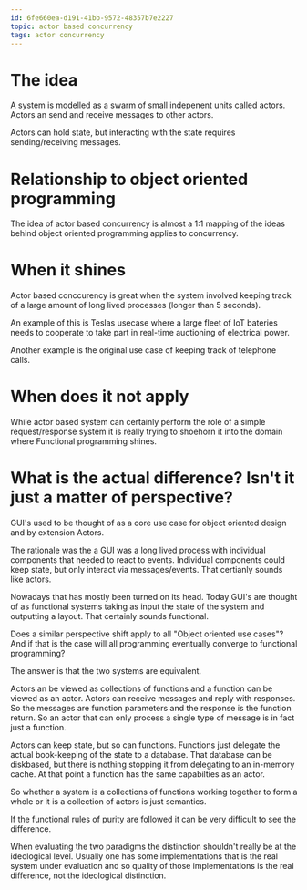 ```yaml
---
id: 6fe660ea-d191-41bb-9572-48357b7e2227
topic: actor based concurrency
tags: actor concurrency
---
```


# The idea

A system is modelled as a swarm of small indepenent units called actors.
Actors an send and receive messages to other actors.

Actors can hold state, but interacting with the state requires sending/receiving messages.

# Relationship to object oriented programming

The idea of actor based concurrency is almost a 1:1 mapping of the ideas behind object oriented programming applies to concurrency.

# When it shines

Actor based conccurency is great when the system involved keeping track of a large amount of long lived processes (longer than 5 seconds).

An example of this is Teslas usecase where a large fleet of IoT bateries needs to cooperate to take part in real-time auctioning of electrical power.

Another example is the original use case of keeping track of telephone calls.

# When does it not apply

While actor based system can certainly perform the role of a simple request/response system it is really trying to shoehorn it into the domain where Functional programming shines.

# What is the actual difference? Isn't it just a matter of perspective?

GUI's used to be thought of as a core use case for object oriented design and by extension Actors.

The rationale was the a GUI was a long lived process with individual components that needed to react to events. Individual components could keep state, but only interact via messages/events. That certianly sounds like actors.

Nowadays that has mostly been turned on its head. Today GUI's are thought of as functional systems taking as input the state of the system and outputting a layout. That certainly sounds functional.

Does a similar perspective shift apply to all "Object oriented use cases"? And if that is the case will all programming eventually converge to functional programming?

The answer is that the two systems are equivalent.

Actors an be viewed as collections of functions and a function can be viewed as an actor.
Actors can receive messages and reply with responses.
So the messages are function parameters and the response is the function return.
So an actor that can only process a single type of message is in fact just a function.

Actors can keep state, but so can functions.
Functions just delegate the actual book-keeping of the state to a database.
That database can be diskbased, but there is nothing stopping it from delegating to an in-memory cache. At that point a function has the same capabilties as an actor.

So whether a system is a collections of functions working together to form a whole or it is a collection of actors is just semantics.

If the functional rules of purity are followed it can be very difficult to see the difference.

When evaluating the two paradigms the distinction shouldn't really be at the ideological level. Usually one has some implementations that is the real system under evaluation and so quality of those implementations is the real difference, not the ideological distinction.